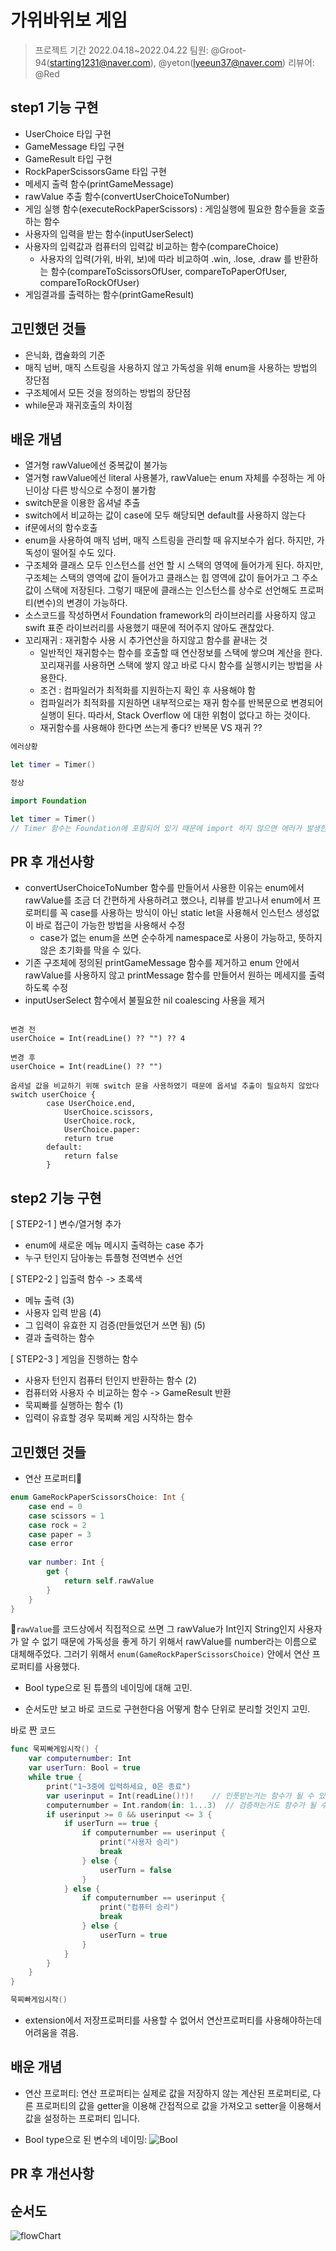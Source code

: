 # 가위바위보 게임
> 프로젝트 기간 2022.04.18~2022.04.22 
> 팀원: @Groot-94(starting1231@naver.com), @yeton(lyeeun37@naver.com)
> 리뷰어: @Red

## step1 기능 구현
- UserChoice 타입 구현
- GameMessage 타입 구현
- GameResult 타입 구현
- RockPaperScissorsGame 타입 구현
- 메세지 출력 함수(printGameMessage)
- rawValue 추출 함수(convertUserChoiceToNumber)
- 게임 실행 함수(executeRockPaperScissors) : 게임실행에 필요한 함수들을 호출하는 함수
- 사용자의 입력을 받는 함수(inputUserSelect)
- 사용자의 입력값과 컴퓨터의 입력값 비교하는 함수(compareChoice)
    - 사용자의 입력(가위, 바위, 보)에 따라 비교하여 .win, .lose, .draw 를 반환하는 함수(compareToScissorsOfUser, compareToPaperOfUser, compareToRockOfUser)
- 게임결과를 출력하는 함수(printGameResult)
  
## 고민했던 것들

- 은닉화, 캡슐화의 기준
- 매직 넘버, 매직 스트링을 사용하지 않고 가독성을 위해 enum을 사용하는 방법의 장단점 
- 구조체에서 모든 것을 정의하는 방법의 장단점
- while문과 재귀호출의 차이점

## 배운 개념

- 열거형 rawValue에선 중복값이 불가능
- 열거형 rawValue에선 literal 사용불가, rawValue는 enum 자체를 수정하는 게 아닌이상 다른 방식으로 수정이 불가함
- switch문을 이용한 옵셔널 추출
- switch에서 비교하는 값이 case에 모두 해당되면 default를 사용하지 않는다
- if문에서의 함수호출
- enum을 사용하여 매직 넘버, 매직 스트링을 관리할 때 유지보수가 쉽다. 하지만, 가독성이 떨어질 수도 있다.
- 구조체와 클래스 모두 인스턴스를 선언 할 시 스택의 영역에 들어가게 된다. 하지만, 구조체는 스택의 영역에 값이 들어가고 클래스는 힙 영역에 값이 들어가고 그 주소값이 스택에 저장된다. 그렇기 때문에 클래스는 인스턴스를 상수로 선언해도 프로퍼티(변수)의 변경이 가능하다.
- 소스코드를 작성하면서 Foundation framework의 라이브러리를 사용하지 않고 swift 표준 라이브러리를 사용했기 때문에 적어주지 않아도 괜찮았다.
- 꼬리재귀 : 재귀함수 사용 시 추가연산을 하지않고 함수를 끝내는 것
    - 일반적인 재귀함수는 함수를 호출할 때 연산정보를 스택에 쌓으며 계산을 한다. 꼬리재귀를 사용하면 스택에 쌓지 않고 바로 다시 함수를 실행시키는 방법을 사용한다.
    - 조건 : 컴파일러가 최적화를 지원하는지 확인 후 사용해야 함
    - 컴파일러가 최적화를 지원하면 내부적으로는 재귀 함수를 반복문으로 변경되어 실행이 된다. 따라서, Stack Overflow 에 대한 위험이 없다고 하는 것이다.
    - 재귀함수를 사용해야 한다면 쓰는게 좋다? 반복문 VS 재귀 ?? 
```swift
에러상황

let timer = Timer()

정상

import Foundation

let timer = Timer() 
// Timer 함수는 Foundation에 포함되어 있기 때문에 import 하지 않으면 에러가 발생한다
```

## PR 후 개선사항

- convertUserChoiceToNumber 함수를 만들어서 사용한 이유는 enum에서 rawValue를 조금 더 간편하게 사용하려고 했으나, 리뷰를 받고나서 enum에서 프로퍼티를 꼭 case를 사용하는 방식이 아닌 static let을 사용해서 인스턴스 생성없이 바로 접근이 가능한 방법을 사용해서 수정
    - case가 없는 enum을 쓰면 순수하게 namespace로 사용이 가능하고, 뜻하지 않은 초기화를 막을 수 있다.
- 기존 구조체에 정의된 printGameMessage 함수를 제거하고 enum 안에서 rawValue를 사용하지 않고 printMessage 함수를 만들어서 원하는 메세지를 출력하도록 수정
- inputUserSelect 함수에서 불필요한 nil coalescing 사용을 제거
```swift=

변경 전 
userChoice = Int(readLine() ?? "") ?? 4

변경 후 
userChoice = Int(readLine() ?? "")

옵셔널 값을 비교하기 위해 switch 문을 사용하였기 때문에 옵셔널 추출이 필요하지 않았다
switch userChoice {
        case UserChoice.end,
            UserChoice.scissors,
            UserChoice.rock,
            UserChoice.paper:
            return true
        default:
            return false
        }
```

## step2 기능 구현
[ STEP2-1 ] 변수/열거형 추가

- enum에 새로운 메뉴 메시지 출력하는 case 추가
- 누구 턴인지 담아놓는 튜플형 전역변수 선언
 
[ STEP2-2 ] 입출력 함수 -> 초록색

- 메뉴 출력  (3)
- 사용자 입력 받음 (4)
- 그 입력이 유효한 지 검증(만들었던거 쓰면 됨) (5)
- 결과 출력하는 함수 

[ STEP2-3 ] 게임을 진행하는 함수   

- 사용자 턴인지 컴퓨터 턴인지 반환하는 함수 (2)
- 컴퓨터와 사용자 수 비교하는 함수 -> GameResult 반환
- 묵찌빠를 실행하는 함수 (1)
- 입력이 유효할 경우 묵찌빠 게임 시작하는 함수

## 고민했던 것들
- 연산 프로퍼티
```swift
enum GameRockPaperScissorsChoice: Int {
    case end = 0
    case scissors = 1
    case rock = 2
    case paper = 3
    case error
    
    var number: Int {
        get {
            return self.rawValue
        }
    }
}
```
`rawValue`를 코드상에서 직접적으로 쓰면 그 rawValue가 Int인지 String인지 사용자가 알 수 없기 때문에 가독성을 좋게 하기 위해서 rawValue를 number라는 이름으로 대체해주었다.
그러기 위해서 `enum(GameRockPaperScissorsChoice)` 안에서 연산 프로퍼티를 사용했다.

- Bool type으로 된 튜플의 네이밍에 대해 고민.

- 순서도만 보고 바로 코드로 구현한다음 어떻게 함수 단위로 분리할 것인지 고민.

 바로 짠 코드
```swift
func 묵찌빠게임시작() {
    var computernumber: Int
    var userTurn: Bool = true
    while true {
        print("1~3중에 입력하세요, 0은 종료")
        var userinput = Int(readLine()!)!    // 인풋받는거는 함수가 될 수 있음
        computernumber = Int.random(in: 1...3)  // 검증하는거도 함수가 될 수 있음
        if userinput >= 0 && userinput <= 3 { 
            if userTurn == true {
                if computernumber == userinput {
                    print("사용자 승리")
                    break
                } else {
                    userTurn = false
                }
            } else {
                if computernumber == userinput {
                    print("컴퓨터 승리")
                    break
                } else {
                    userTurn = true
                }
            }
        }
    }
}

묵찌빠게임시작()
```

- extension에서 저장프로퍼티를 사용할 수 없어서 연산프로퍼티를 사용해야하는데 어려움을 겪음.


## 배운 개념
- 연산 프로퍼티: 연산 프로퍼티는 실제로 값을 저장하지 않는 계산된 프로퍼티로, 다른 프로퍼티의 값을 getter을 이용해 간접적으로 값을 가져오고 setter을 이용해서 값을 설정하는 프로퍼티 입니다.

- Bool type으로 된 변수의 네이밍:
![Bool](./BoolName.png)
## PR 후 개선사항


## 순서도
![flowChart](./flowChart1.jpg)

